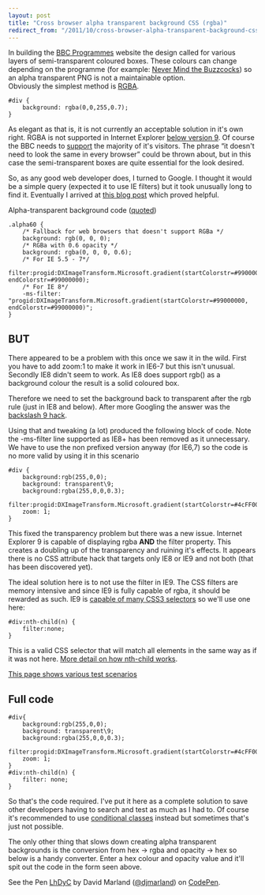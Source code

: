 ```yaml
---
layout: post
title: "Cross browser alpha transparent background CSS (rgba)"
redirect_from: "/2011/10/cross-browser-alpha-transparent-background-css/"
---
```


<p>In building the <a href="http://www.bbc.co.uk/programmes">BBC Programmes</a> website the design called for various layers of semi-transparent coloured boxes. These colours can change depending on the programme (for example: <a href="http://www.bbc.co.uk/programmes/b006v0dz">Never Mind the Buzzcocks</a>) so an alpha transparent PNG is not a maintainable option.<br />
Obviously the simplest method is <a href="http://www.w3.org/TR/css3-color/">RGBA</a>.</p>
<pre><code>#div {
    background: rgba(0,0,255,0.7);
}
</code></pre>
<p>As elegant as that is, it is not currently an acceptable solution in it's own right. RGBA is not supported in Internet Explorer <a href="http://caniuse.com/css3-colors">below version 9</a>. Of course the BBC needs to <a href="http://www.bbc.co.uk/guidelines/futuremedia/technical/browser_support.shtml#support_table">support</a> the majority of it's visitors. The phrase &#8220;it doesn't need to look the same in every browser&#8221; could be thrown about, but in this case the semi-transparent boxes are quite essential for the look desired.</p>
<p>So, as any good web developer does, I turned to Google. I thought it would be a simple query (expected it to use IE filters) but it took unusually long to find it. Eventually I arrived at <a href="http://robertnyman.com/2010/01/11/css-background-transparency-without-affecting-child-elements-through-rgba-and-filters/">this blog post</a> which proved helpful.</p>
<p>Alpha-transparent background code (<a href="http://robertnyman.com/2010/01/11/css-background-transparency-without-affecting-child-elements-through-rgba-and-filters">quoted</a>)</p>
<pre><code>.alpha60 {
    /* Fallback for web browsers that doesn't support RGBa */
    background: rgb(0, 0, 0);
    /* RGBa with 0.6 opacity */
    background: rgba(0, 0, 0, 0.6);
    /* For IE 5.5 - 7*/
    filter:progid:DXImageTransform.Microsoft.gradient(startColorstr=#99000000, endColorstr=#99000000);
    /* For IE 8*/
    -ms-filter: &quot;progid:DXImageTransform.Microsoft.gradient(startColorstr=#99000000, endColorstr=#99000000)&quot;;
}
</code></pre>
<h2>BUT</h2>
<p>There appeared to be a problem with this once we saw it in the wild. First you have to add zoom:1 to make it work in IE6-7 but this isn't unusual. Secondly IE8 didn't seem to work. As IE8 does support rgb() as a background colour the result is a solid coloured box.</p>
<p>Therefore we need to set the background back to transparent after the rgb rule (just in IE8 and below). After more Googling the answer was the <a href="http://webdood.com/?p=57">backslash 9 hack</a>.</p>
<p>Using that and tweaking (a lot) produced the following block of code. Note the -ms-filter line supported as IE8+ has been removed as it unnecessary. We have to use the non prefixed version anyway (for IE6,7) so the code is no more valid by using it in this scenario</p>
<pre><code>#div {
    background:rgb(255,0,0);
    background: transparent\9;
    background:rgba(255,0,0,0.3);
    filter:progid:DXImageTransform.Microsoft.gradient(startColorstr=#4cFF0000,endColorstr=#4cFF0000);
    zoom: 1;
}
</code></pre>
<p>This fixed the transparency problem but there was a new issue. Internet Explorer 9 is capable of displaying rgba <strong>AND</strong> the filter property. This creates a doubling up of the transparency and ruining it's effects. It appears there is no CSS attribute hack that targets only IE8 or IE9 and not both (that has been discovered yet).</p>
<p>The ideal solution here is to not use the filter in IE9. The CSS filters are memory intensive and since IE9 is fully capable of rgba, it should be rewarded as such. IE9 is <a href="http://kimblim.dk/css-tests/selectors/">capable of many CSS3 selectors</a> so we'll use one here:</p>
<pre><code>#div:nth-child(n) {
    filter:none;
}
</code></pre>
<p>This is a valid CSS selector that will match all elements in the same way as if it was not here. <a href="http://css-tricks.com/5452-how-nth-child-works/">More detail on how nth-child works</a>.</p>
<p><a href="/projects/alpha/test.html">This page shows various test scenarios</a></p>
<h2>Full code</h2>
<pre><code>#div{
    background:rgb(255,0,0);
    background: transparent\9;
    background:rgba(255,0,0,0.3);
    filter:progid:DXImageTransform.Microsoft.gradient(startColorstr=#4cFF0000,endColorstr=#4cFF0000);
    zoom: 1;
}
#div:nth-child(n) {
    filter: none;
}
</code></pre>
<p>So that's the code required. I've put it here as a complete solution to save other developers having to search and test as much as I had to. Of course it's recommended to use <a href="http://paulirish.com/2008/conditional-stylesheets-vs-css-hacks-answer-neither/">conditional classes</a> instead but sometimes that's just not possible.</p>
<p>The only other thing that slows down creating alpha transparent backgrounds is the conversion from hex -> rgba and opacity -> hex so below is a handy converter. Enter a hex colour and opacity value and it'll spit out the code in the form seen above.</p>


<p data-height="540" data-theme-id="9538" data-slug-hash="LhDyC" data-default-tab="result" data-user="djmarland" class='codepen'>See the Pen <a href='http://codepen.io/djmarland/pen/LhDyC/'>LhDyC</a> by David Marland (<a href='http://codepen.io/djmarland'>@djmarland</a>) on <a href='http://codepen.io'>CodePen</a>.</p>
<script async src="//codepen.io/assets/embed/ei.js"></script>
